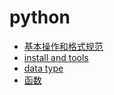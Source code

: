 # python

- [基本操作和格式规范](basic.md)
- [install and tools](./utils/index.md)
- [data type](dataType.md)
- [函数](./function/index)